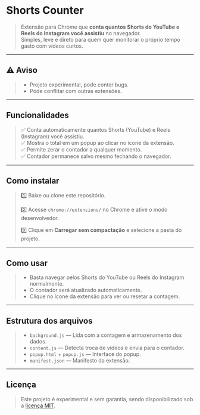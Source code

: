# Shorts Counter

> Extensão para Chrome que **conta quantos Shorts do YouTube e Reels do Instagram você assistiu** no navegador.  
> Simples, leve e direto para quem quer monitorar o próprio tempo gasto com vídeos curtos.

---

## ⚠️ Aviso

> - Projeto experimental, pode conter bugs.  
> - Pode conflitar com outras extensões.

---

## Funcionalidades

> ✅ Conta automaticamente quantos Shorts (YouTube) e Reels (Instagram) você assistiu.  
> ✅ Mostra o total em um popup ao clicar no ícone da extensão.  
> ✅ Permite zerar o contador a qualquer momento.  
> ✅ Contador permanece salvo mesmo fechando o navegador.

---

## Como instalar

> 1️⃣ Baixe ou clone este repositório.  
>
> 2️⃣ Acesse `chrome://extensions/` no Chrome e ative o modo desenvolvedor.  
>
> 3️⃣ Clique em **Carregar sem compactação** e selecione a pasta do projeto.

---

## Como usar

> - Basta navegar pelos Shorts do YouTube ou Reels do Instagram normalmente.  
> - O contador será atualizado automaticamente.  
> - Clique no ícone da extensão para ver ou resetar a contagem.

---

## Estrutura dos arquivos

> - `background.js` — Lida com a contagem e armazenamento dos dados.  
> - `content.js` — Detecta troca de vídeos e envia para o contador.  
> - `popup.html` + `popup.js` — Interface do popup.  
> - `manifest.json` — Manifesto da extensão.

---

## Licença

> Este projeto é experimental e sem garantia, sendo disponibilizado sob a [licença MIT](https://github.com/caue-r/Shorts-Counter/blob/main/LICENSE).
